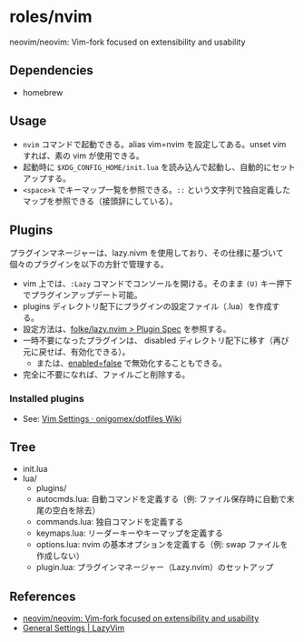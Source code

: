 # roles/nvim
neovim/neovim: Vim-fork focused on extensibility and usability



## Dependencies
- homebrew



## Usage
- `nvim` コマンドで起動できる。alias vim=nvim を設定してある。unset vim すれば、素の vim が使用できる。
- 起動時に `$XDG_CONFIG_HOME/init.lua` を読み込んで起動し、自動的にセットアップする。
- `<space>k` でキーマップ一覧を参照できる。`::` という文字列で独自定義したマップを参照できる（接頭辞にしている）。



## Plugins
プラグインマネージャーは、lazy.nivm を使用しており、その仕様に基づいて個々のプラグインを以下の方針で管理する。

- vim 上では、`:Lazy` コマンドでコンソールを開ける。そのまま `(U)` キー押下でプラグインアップデート可能。
- plugins ディレクトリ配下にプラグインの設定ファイル（.lua）を作成する。
- 設定方法は、[folke/lazy.nvim > Plugin Spec](https://lazy.folke.io/spec) を参照する。
- 一時不要になったプラグインは、 disabled ディレクトリ配下に移す（再び元に戻せば、有効化できる）。
  - または、[enabled=false](https://www.lazyvim.org/configuration/plugins#-disabling-plugins) で無効化することもできる。
- 完全に不要になれば、ファイルごと削除する。


### Installed plugins
- See: [Vim Settings · onigomex/dotfiles Wiki](https://github.com/onigomex/dotfiles/wiki/Vim-Settings)



## Tree
- init.lua
- lua/
  - plugins/
  - autocmds.lua: 自動コマンドを定義する（例: ファイル保存時に自動で末尾の空白を除去）
  - commands.lua: 独自コマンドを定義する
  - keymaps.lua: リーダーキーやキーマップを定義する
  - options.lua: nvim の基本オプションを定義する（例: swap ファイルを作成しない）
  - plugin.lua: プラグインマネージャー（Lazy.nvim）のセットアップ



## References
- [neovim/neovim: Vim-fork focused on extensibility and usability](https://github.com/neovim/neovim)
- [General Settings | LazyVim](https://www.lazyvim.org/configuration/general)

